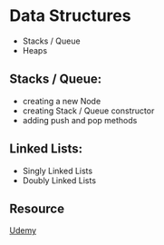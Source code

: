 # Data Structures

* Stacks / Queue
* Heaps


## Stacks / Queue: 

* creating a new Node
* creating Stack / Queue constructor
* adding push and pop methods 

## Linked Lists: 

* Singly Linked Lists
* Doubly Linked Lists


## Resource
[Udemy](https://www.udemy.com/course/js-algorithms-and-data-structures-masterclass/)
